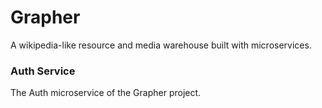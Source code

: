 # Grapher
A wikipedia-like resource and media warehouse built with microservices.

### Auth Service
The Auth microservice of the Grapher project.
